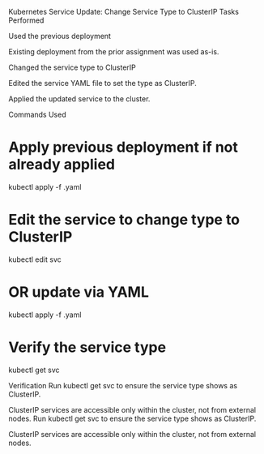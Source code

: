 
Kubernetes Service Update: Change Service Type to ClusterIP
Tasks Performed

Used the previous deployment

Existing deployment from the prior assignment was used as-is.

Changed the service type to ClusterIP

Edited the service YAML file to set the type as ClusterIP.

Applied the updated service to the cluster.

Commands Used
# Apply previous deployment if not already applied
kubectl apply -f <previous-deployment-file>.yaml

# Edit the service to change type to ClusterIP
kubectl edit svc <service-name>
# OR update via YAML
kubectl apply -f <updated-service-file>.yaml

# Verify the service type
kubectl get svc

Verification
Run kubectl get svc to ensure the service type shows as ClusterIP.

ClusterIP services are accessible only within the cluster, not from external nodes.
Run kubectl get svc to ensure the service type shows as ClusterIP.

ClusterIP services are accessible only within the cluster, not from external nodes.
